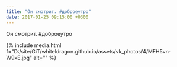 ```yaml
---
title: "Он смотрит. #доброеутро"
date: 2017-01-25 09:15:00 +0300
---
```


Он смотрит. #доброеутро

{% include media.html f="D:/site/GiT/whiteldragon.github.io/assets/vk_photos/4/MFH5vn-W9xE.jpg" alt="" %}
